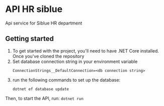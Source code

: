 # API HR siblue
Api service for Siblue HR department

## Getting started
1. To get started with the project, you'll need to have .NET Core installed. Once you've cloned the repository
2. Set database connection string in your environment variable
    ```
   ConnectionStrings__DefaultConnection=<db connection string>
    ```
3. run the following commands to set up the database:
    ```
    dotnet ef database update
    ```

Then, to start the API, run:
    ```
    dotnet run
    ```

